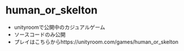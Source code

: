 # human_or_skelton
- unityroomで公開中のカジュアルゲーム
- ソースコードのみ公開
- プレイはこちらからhttps://unityroom.com/games/human_or_skelton
